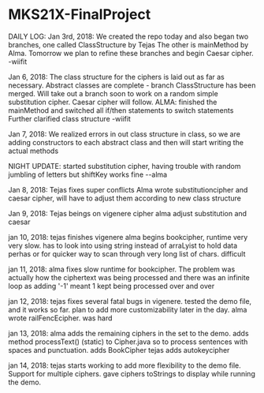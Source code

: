 # MKS21X-FinalProject
DAILY LOG:
Jan 3rd, 2018:
We created the repo today and also began two branches, one called ClassStructure by Tejas
The other is mainMethod by Alma. Tomorrow we plan to refine these branches and begin
Caesar cipher.
-wiifit

Jan 6, 2018:
The class structure for the ciphers is laid out as far as necessary. Abstract classes are
complete - branch ClassStructure has been merged. Will take out a branch soon to work
on a random simple substitution cipher. Caesar cipher will follow.
ALMA: finished the mainMethod and switched all if/then statements to switch statements
Further clarified class structure
-wiifit

Jan 7, 2018:
We realized errors in out class structure in class, so we are adding constructors
to each abstract class and then will start writing the actual methods

NIGHT UPDATE: started substitution cipher, having trouble with random jumbling of letters but shiftKey works fine --alma

Jan 8, 2018:
Tejas fixes super conflicts
Alma wrote substitutioncipher and caesar cipher, will have to adjust them according to new class structure

Jan 9, 2018:
Tejas beings on vigenere cipher
alma adjust substitution and caesar

jan 10, 2018:
tejas finishes vigenere
alma begins bookcipher, runtime very very slow. has to look into using string instead of arraLyist to hold data perhas
or for quicker way to scan through very long list of chars. difficult

jan 11, 2018:
alma fixes slow runtime for bookcipher. The problem was actually how the ciphertext
was being processed and there was an infinite loop as adding '-1' meant 1 kept being
processed over and over

jan 12, 2018:
tejas fixes several fatal bugs in vigenere. tested the demo file,
and it works so far. plan to add more customizability later in the day.
alma wrote railFencEcipher. was hard

jan 13, 2018:
alma adds the remaining ciphers in the set to the demo. adds method processText()
(static) to Cipher.java so to process sentences with spaces and punctuation.
adds BookCipher
tejas adds autokeycipher

jan 14, 2018:
tejas starts working to add more flexibility to the demo file. Support for
multiple ciphers. gave ciphers toStrings to display while running the demo.

